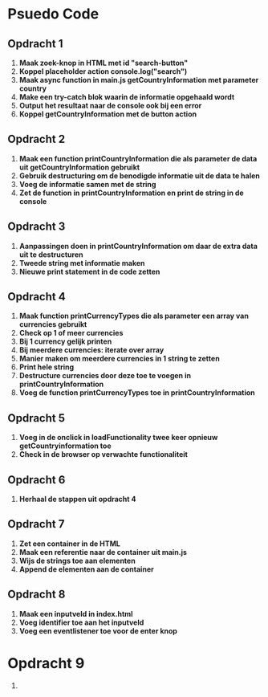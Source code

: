 # Psuedo Code

## Opdracht 1
1. **Maak zoek-knop in HTML met id "search-button"**
2. **Koppel placeholder action console.log("search")**
3. **Maak async function in main.js getCountryInformation met parameter country**
4. **Make een try-catch blok waarin de informatie opgehaald wordt**
5. **Output het resultaat naar de console ook bij een error**
6. **Koppel getCountryInformation met de button action**

## Opdracht 2
1. **Maak een function printCountryInformation die als parameter de data uit getCountryInformation gebruikt**
2. **Gebruik destructuring om de benodigde informatie uit de data te halen**
3. **Voeg de informatie samen met de string**
4. **Zet de function in printCountryInformation en print de string in de console**

## Opdracht 3
1. **Aanpassingen doen in printCountryInformation om daar de extra data uit te destructuren**
2. **Tweede string met informatie maken**
3. **Nieuwe print statement in de code zetten**

## Opdracht 4
1. **Maak function printCurrencyTypes die als parameter een array van currencies gebruikt**
2. **Check op 1 of meer currencies**
3. **Bij 1 currency gelijk printen**
4. **Bij meerdere currencies: iterate over array**
5. **Manier maken om meerdere currencies in 1 string te zetten**
6. **Print hele string**
7. **Destructure currencies door deze toe te voegen in printCountryInformation**
8. **Voeg de function printCurrencyTypes toe in printCountryInformation**

## Opdracht 5
1. **Voeg in de onclick in loadFunctionality twee keer opnieuw getCountryinformation toe**
2. **Check in de browser op verwachte functionaliteit**

## Opdracht 6
1. **Herhaal de stappen uit opdracht 4**

## Opdracht 7
1. **Zet een container in de HTML**
2. **Maak een referentie naar de container uit main.js**
3. **Wijs de strings toe aan elementen**
4. **Append de elementen aan de container**

## Opdracht 8
1. **Maak een inputveld in index.html**
2. **Voeg identifier toe aan het inputveld**
3. **Voeg een eventlistener toe voor de enter knop**

# Opdracht 9
1. 